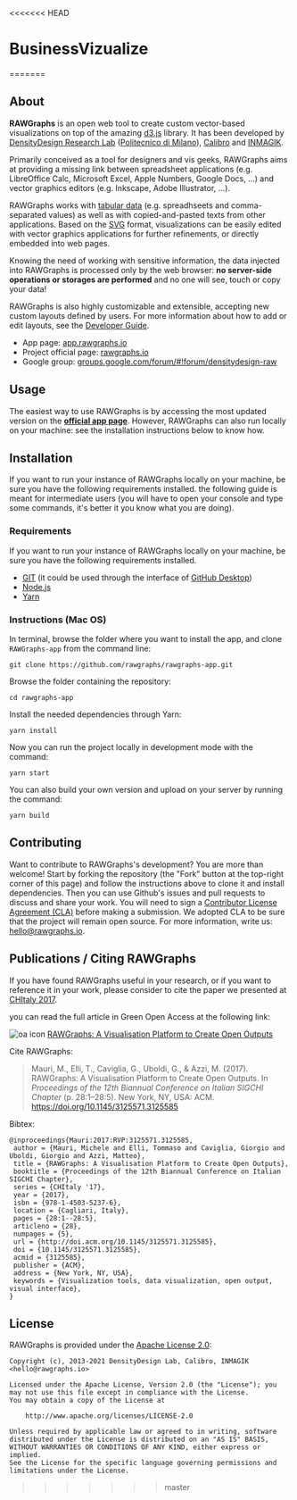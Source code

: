 <<<<<<< HEAD
# BusinessVizualize
=======
## About

**RAWGraphs** is an open web tool to create custom vector-based visualizations on top of the amazing [d3.js](https://github.com/mbostock/d3) library.
It has been developed by [DensityDesign Research Lab](http://www.densitydesign.org/) ([Politecnico di Milano](http://www.polimi.it/)), [Calibro](http://calib.ro/) and [INMAGIK](https://inmagik.com/).

Primarily conceived as a tool for designers and vis geeks, RAWGraphs aims at providing a missing link between spreadsheet applications (e.g. LibreOffice Calc, Microsoft Excel, Apple Numbers, Google Docs, …) and vector graphics editors (e.g. Inkscape, Adobe Illustrator, …).

RAWGraphs works with [tabular data](<https://en.wikipedia.org/wiki/Table_(information)>) (e.g. spreadhseets and comma-separated values) as well as with copied-and-pasted texts from other applications. Based on the [SVG](http://en.wikipedia.org/wiki/Svg) format, visualizations can be easily edited with vector graphics applications for further refinements, or directly embedded into web pages.

Knowing the need of working with sensitive information, the data injected into RAWGraphs is processed only by the web browser: **no server-side operations or storages are performed** and no one will see, touch or copy your data!

RAWGraphs is also highly customizable and extensible, accepting new custom layouts defined by users. For more information about how to add or edit layouts, see the [Developer Guide](https://github.com/rawgraphs/raw/wiki/Developer-Guide).

- App page: [app.rawgraphs.io](http://app.rawgraphs.io)
- Project official page: [rawgraphs.io](http://rawgraphs.io)
- Google group: [groups.google.com/forum/#!forum/densitydesign-raw](https://groups.google.com/forum/#!forum/densitydesign-raw)

## Usage

The easiest way to use RAWGraphs is by accessing the most updated version on the **[official app page](http://app.rawgraphs.io)**. However, RAWGraphs can also run locally on your machine: see the installation instructions below to know how.

## Installation

If you want to run your instance of RAWGraphs locally on your machine, be sure you have the following requirements installed. the following guide is meant for intermediate users (you will have to open your console and type some commands, it's better it you know what you are doing).

### Requirements

If you want to run your instance of RAWGraphs locally on your machine, be sure you have the following requirements installed.

- [GIT](https://git-scm.com/book/en/v2/Getting-Started-Installing-Git) (it could be used through the interface of [GitHub Desktop](https://desktop.github.com/))
- [Node.js](https://nodejs.org/en/)
- [Yarn](https://yarnpkg.com/getting-started/install)

### Instructions (Mac OS)

In terminal, browse the folder where you want to install the app, and clone `RAWGraphs-app` from the command line:

```shell
git clone https://github.com/rawgraphs/rawgraphs-app.git
```

Browse the folder containing the repository:

```shell
cd rawgraphs-app
```

Install the needed dependencies through Yarn:

```shell
yarn install
```

Now you can run the project locally in development mode with the command:

```shell
yarn start
```

You can also build your own version and upload on your server by running the command:

```shell
yarn build
```

## Contributing

Want to contribute to RAWGraphs's development? You are more than welcome! Start by forking the repository (the "Fork" button at the top-right corner of this page) and follow the instructions above to clone it and install dependencies. Then you can use Github's issues and pull requests to discuss and share your work.
You will need to sign a [Contributor License Agreement (CLA)](https://en.wikipedia.org/wiki/Contributor_License_Agreement) before making a submission. We adopted CLA to be sure that the project will remain open source. For more information, write us: <hello@rawgraphs.io>.

## Publications / Citing RAWGraphs

If you have found RAWGraphs useful in your research, or if you want to reference it in your work, please consider to cite the paper we presented at [CHItaly 2017](http://sites.unica.it/chitaly2017/).

you can read the full article in Green Open Access at the following link:

![oa icon](http://dl.acm.org/images/oa.gif) [RAWGraphs: A Visualisation Platform to Create Open Outputs](http://rawgraphs.io/about/#cite)

Cite RAWGraphs:

> Mauri, M., Elli, T., Caviglia, G., Uboldi, G., & Azzi, M. (2017). RAWGraphs: A Visualisation Platform to Create Open Outputs. In _Proceedings of the 12th Biannual Conference on Italian SIGCHI Chapter_ (p. 28:1–28:5). New York, NY, USA: ACM. https://doi.org/10.1145/3125571.3125585

Bibtex:

```
@inproceedings{Mauri:2017:RVP:3125571.3125585,
 author = {Mauri, Michele and Elli, Tommaso and Caviglia, Giorgio and Uboldi, Giorgio and Azzi, Matteo},
 title = {RAWGraphs: A Visualisation Platform to Create Open Outputs},
 booktitle = {Proceedings of the 12th Biannual Conference on Italian SIGCHI Chapter},
 series = {CHItaly '17},
 year = {2017},
 isbn = {978-1-4503-5237-6},
 location = {Cagliari, Italy},
 pages = {28:1--28:5},
 articleno = {28},
 numpages = {5},
 url = {http://doi.acm.org/10.1145/3125571.3125585},
 doi = {10.1145/3125571.3125585},
 acmid = {3125585},
 publisher = {ACM},
 address = {New York, NY, USA},
 keywords = {Visualization tools, data visualization, open output, visual interface},
}
```

## License

RAWGraphs is provided under the [Apache License 2.0](https://github.com/rawgraphs/rawgraphs-app/blob/master/LICENSE):

    Copyright (c), 2013-2021 DensityDesign Lab, Calibro, INMAGIK <hello@rawgraphs.io>
    
    Licensed under the Apache License, Version 2.0 (the "License"); you may not use this file except in compliance with the License.
    You may obtain a copy of the License at
    
    	http://www.apache.org/licenses/LICENSE-2.0
    
    Unless required by applicable law or agreed to in writing, software distributed under the License is distributed on an "AS IS" BASIS, WITHOUT WARRANTIES OR CONDITIONS OF ANY KIND, either express or implied.
    See the License for the specific language governing permissions and limitations under the License.
>>>>>>> master
